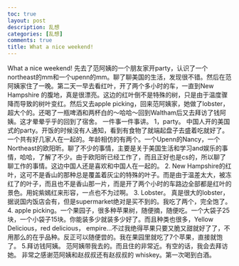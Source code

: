 ```yaml
---
toc: true
layout: post
description: 乱想
categories: [乱想]
comments: true
title: What a nice weekend!
---
```


What a nice weekend! 先去了范阿姨的一个朋友家开party，认识了一个northeast的mm和一个upenn的mm。聊了聊美国的生活，发现很不错。然后在范阿姨家住了一晚。第二天一早去看红叶，开了两个多小时的车，一直到New Hampshire 的腹地，真是很漂亮。这边的红叶倒不是特殊的树，只是由于温度骤降而导致的树叶变红。然后又去apple picking，回来范阿姨家，她做了lobster，超大个的。还喝了一瓶啤酒和两杯白的～哈哈～回到Waltham后又去拜访了钱阿姨。这才晕晕乎乎的回到了宿舍。 一件事一件事讲。 1，party。 中国人开的美国式的party。开饭的时候没有人通知，看到有食物了就端起盘子去盛着吃就好了。一个共有好几家人在一起的。年龄相仿的有两个。一个Upenn的Nancy，一个Northeast的欧阳昕。聊了不少的事情，主要是关于美国生活和学习and娱乐的事情，哈哈，了解了不少。由于欧阳昕已经工作了，而且正好也是cs的，所以聊了聊工作的事情。这边中国人还是喜欢和中国人在一起的。 2. New Hampshire的红叶，这可不是香山的那种总是覆盖着灰尘的特殊的叶子。而是由于温差太大，被冻红了的叶子，而且也不是香山那一片，而是开了两个小时的车路边全部都是红叶的景色。用姹紫嫣红来形容，一点也不为过啊。 3. Lobster。 真是很大的lobster，据说国内饭店会有，但是supermarket绝对是买不到的。我吃了两个，完全饱了。 4. apple picking。一个果园子，很多种苹果树，随便摘，随便吃。一个大袋子25块，一个小袋子15块。你能装多少就装多少好了。而且种类也很多，Yellow Delicious，red delicious， empire…不过我绝得苹果只要又脆又甜就好了了，不用那么的在乎品种。反正可以随便尝的。我在果园里就吃了7个苹果，直接就饱了。 5.拜访钱阿姨。 范阿姨带我去的。而且住的非常近。有空的话，我会去拜访她。 非常之感谢范阿姨和赵叔叔还有赵叔叔的 whiskey。第一次喝到白酒。